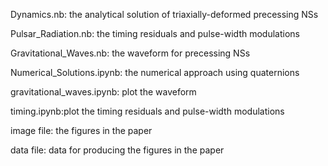 Dynamics.nb: the analytical solution of triaxially-deformed precessing NSs

Pulsar_Radiation.nb: the timing residuals and pulse-width modulations

Gravitational_Waves.nb: the waveform for precessing NSs

Numerical_Solutions.ipynb: the numerical approach using quaternions

gravitational_waves.ipynb: plot the waveform

timing.ipynb:plot the timing residuals and pulse-width modulations

image file: the figures in the paper

data file: data for producing the figures in the paper
